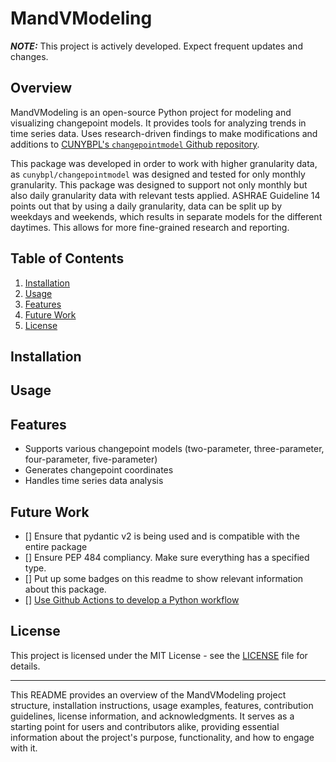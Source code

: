 # MandVModeling

**_NOTE:_** This project is actively developed. Expect frequent updates and changes.

## Overview

MandVModeling is an open-source Python project for modeling and visualizing changepoint models. It provides tools for analyzing trends in time series data. Uses research-driven findings to make modifications and additions to [CUNYBPL's `changepointmodel` Github repository](https://github.com/cunybpl/changepointmodel).

This package was developed in order to work with higher granularity data, as `cunybpl/changepointmodel` was designed and tested for only monthly granularity. This package was designed to support not only monthly but also daily granularity data with relevant tests applied. ASHRAE Guideline 14 points out that by using a daily granularity, data can be split up by weekdays and weekends, which results in separate models for the different daytimes. This allows for more fine-grained research and reporting.

## Table of Contents

1. [Installation](#installation)
2. [Usage](#usage)
3. [Features](#features)
4. [Future Work](#future-work)
5. [License](#license)

## Installation

## Usage

## Features

- Supports various changepoint models (two-parameter, three-parameter, four-parameter, five-parameter)
- Generates changepoint coordinates
- Handles time series data analysis

## Future Work

- [] Ensure that pydantic v2 is being used and is compatible with the entire package
- [] Ensure PEP 484 compliancy. Make sure everything has a specified type.
- [] Put up some badges on this readme to show relevant information about this package.
- [] [Use Github Actions to develop a Python workflow](https://docs.github.com/en/actions/use-cases-and-examples/building-and-testing/building-and-testing-python)

## License

This project is licensed under the MIT License - see the [LICENSE](LICENSE) file for details.

---

This README provides an overview of the MandVModeling project structure, installation instructions, usage examples, features, contribution guidelines, license information, and acknowledgments. It serves as a starting point for users and contributors alike, providing essential information about the project's purpose, functionality, and how to engage with it.